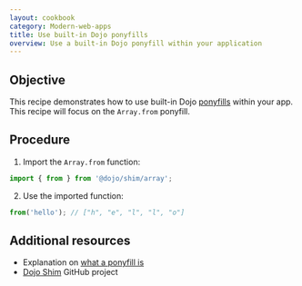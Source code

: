 ```yaml
---
layout: cookbook
category: Modern-web-apps
title: Use built-in Dojo ponyfills
overview: Use a built-in Dojo ponyfill within your application
---
```


## Objective

This recipe demonstrates how to use built-in Dojo [ponyfills](https://github.com/sindresorhus/ponyfill) within your app. This recipe will focus on the `Array.from` ponyfill.

## Procedure

1. Import the `Array.from` function:

```ts
import { from } from '@dojo/shim/array';
```

2. Use the imported function:

```ts
from('hello'); // ["h", "e", "l", "l", "o"]
```

## Additional resources

* Explanation on [what a ponyfill is](https://github.com/sindresorhus/ponyfill)
* [Dojo Shim](https://github.com/dojo/shim/) GitHub project